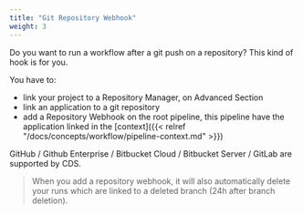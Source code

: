```yaml
---
title: "Git Repository Webhook"
weight: 3
---
```


Do you want to run a workflow after a git push on a repository? This kind of hook is for you.

You have to:

* link your project to a Repository Manager, on Advanced Section
* link an application to a git repository
* add a Repository Webhook on the root pipeline, this pipeline have the application linked in the [context]({{< relref "/docs/concepts/workflow/pipeline-context.md" >}})

GitHub / Github Enterprise / Bitbucket Cloud / Bitbucket Server / GitLab are supported by CDS.

> When you add a repository webhook, it will also automatically delete your runs which are linked to a deleted branch (24h after branch deletion).
